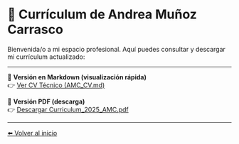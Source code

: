 # 📄 Currículum de Andrea Muñoz Carrasco

Bienvenida/o a mi espacio profesional. Aquí puedes consultar y descargar mi currículum actualizado:

---

📘 **Versión en Markdown (visualización rápida)**  
👉 [Ver CV Técnico (AMC_CV.md)](https://anmunozc.github.io/portafolio/cv/AMC_CV.md)

📄 **Versión PDF (descarga)**  
👉 [Descargar Curriculum_2025_AMC.pdf](https://anmunozc.github.io/portafolio/cv/Curriculum_2025_AMC.pdf)

---

[⬅️ Volver al inicio](https://anmunozc.github.io/portafolio/)
